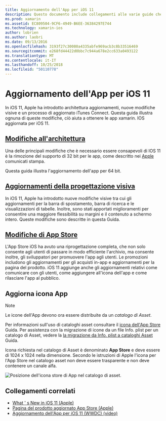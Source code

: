 ```yaml
---
title: Aggiornamento dell'App per iOS 11
description: Questo documento include collegamenti alle varie guide che descrivono le nuove funzionalità disponibili per gli sviluppatori di xamarin. IOS con la versione di iOS 11. Ad esempio, gli aggiornamenti di progettazione visiva, App Store cambia, e Aggiorna icona dell'App.
ms.prod: xamarin
ms.assetid: EC809504-9CF6-4949-B6EE-36384297E744
ms.technology: xamarin-ios
author: lobrien
ms.author: laobri
ms.date: 09/13/2016
ms.openlocfilehash: 3193f27c30080a4335abfe969acb3c8b33516469
ms.sourcegitcommit: e268fd44422d0bbc7c944a678e2cc633a0493122
ms.translationtype: MT
ms.contentlocale: it-IT
ms.lasthandoff: 10/25/2018
ms.locfileid: "50110778"
---
```

# <a name="updating-your-app-to-ios-11"></a>Aggiornamento dell'App per iOS 11

In iOS 11, Apple ha introdotto architettura aggiornamenti, nuove modifiche visive e un processo di aggiornato iTunes Connect. Questa guida illustra ognuna di queste modifiche, ciò aiuta a ottenere le app xamarin. IOS aggiornata per iOS 11.

## <a name="architecture-changesarchitecture-changesmd"></a>[Modifiche all'architettura](architecture-changes.md)

Una delle principali modifiche che è necessario essere consapevoli di IOS 11 è la rimozione del supporto di 32 bit per le app, come descritto nei [Apple](https://developer.apple.com/news/?id=06282017b) comunicati stampa.

Questa guida illustra l'aggiornamento dell'app per 64 bit.

## <a name="visual-design-updatesvisual-designmd"></a>[Aggiornamenti della progettazione visiva](visual-design.md)

In iOS 11, Apple ha introdotto nuove modifiche visive tra cui gli aggiornamenti per la barra di spostamento, barra di ricerca e le visualizzazioni di tabelle. Inoltre, sono stati apportati miglioramenti per consentire una maggiore flessibilità su margini e il contenuto a schermo intero. Queste modifiche sono descritte in questa Guida.

## <a name="app-store-changesapp-store-changesmd"></a>[Modifiche di App Store](app-store-changes.md)

L'App Store iOS ha avuto una riprogettazione completa, che non solo consente agli utenti di passare in modo efficiente l'archivio, ma consente inoltre, gli sviluppatori per promuovere l'app agli utenti. Le promozioni includono gli aggiornamenti per gli acquisti in-app e aggiornamenti per la pagina del prodotto. iOS 11 aggiunge anche gli aggiornamenti relativi come comunicare con gli utenti, come aggiungere all'icona dell'app e come rilasciare l'app al pubblico.

## <a name="app-icon-updates"></a>Aggiorna icona App

> [!NOTE]
> Le icone dell'App devono ora essere distribuite da un _catalogo di Asset_. 

Per informazioni sull'uso di cataloghi asset consultare il [icona dell'App Store](~/ios/app-fundamentals/images-icons/app-store-icon.md) Guida. Per assistenza con la migrazione di icone da un file Info. plist per un catalogo di Asset, vedere la [la migrazione da Info. plist a cataloghi Asset](~/ios/app-fundamentals/images-icons/app-icons.md) Guida.

Icona richiesta nel catalogo di Asset è denominato **App Store** e deve essere di 1024 x 1024 nella dimensione. Secondo le istruzioni di Apple l'icona per l'App Store nel catalogo asset non deve essere trasparente e non deve contenere un canale alfa.

![Posizione dell'icona store di App nel catalogo di asset.](images/image1.png)

## <a name="related-links"></a>Collegamenti correlati

- [What ' s New in iOS 11 (Apple)](https://developer.apple.com/ios/)
- [Pagina del prodotto aggiornato App Store (Apple)](https://developer.apple.com/app-store/product-page/)
- [Aggiornamento dell'App per iOS 11 (WWDC) (video)](https://developer.apple.com/videos/play/wwdc2017/204/)
